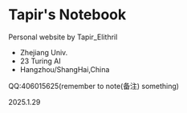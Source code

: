 # Tapir's Notebook

Personal website by Tapir_Elithril

- Zhejiang Univ.
- 23 Turing AI
- Hangzhou/ShangHai,China
  
QQ:406015625(remember to note(备注) something)  
  
2025.1.29